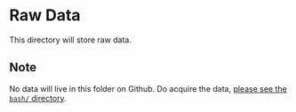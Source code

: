 # Raw Data

This directory will store raw data.

## Note

No data will live in this folder on Github. Do acquire the data, [please see the `bash/` directory](../bash/).

